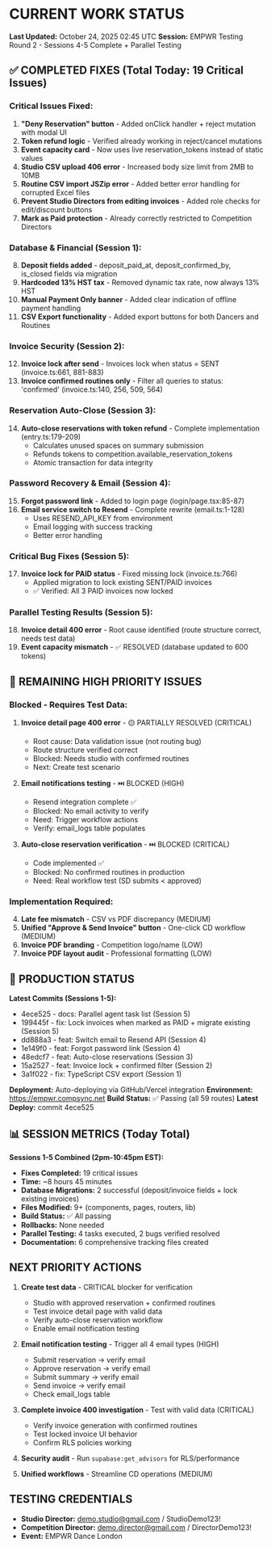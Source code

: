 # CURRENT WORK STATUS
**Last Updated:** October 24, 2025 02:45 UTC
**Session:** EMPWR Testing Round 2 - Sessions 4-5 Complete + Parallel Testing

## ✅ COMPLETED FIXES (Total Today: 19 Critical Issues)

### Critical Issues Fixed:
1. **"Deny Reservation" button** - Added onClick handler + reject mutation with modal UI
2. **Token refund logic** - Verified already working in reject/cancel mutations
3. **Event capacity card** - Now uses live reservation_tokens instead of static values
4. **Studio CSV upload 406 error** - Increased body size limit from 2MB to 10MB
5. **Routine CSV import JSZip error** - Added better error handling for corrupted Excel files
6. **Prevent Studio Directors from editing invoices** - Added role checks for edit/discount buttons
7. **Mark as Paid protection** - Already correctly restricted to Competition Directors

### Database & Financial (Session 1):
8. **Deposit fields added** - deposit_paid_at, deposit_confirmed_by, is_closed fields via migration
9. **Hardcoded 13% HST tax** - Removed dynamic tax rate, now always 13% HST
10. **Manual Payment Only banner** - Added clear indication of offline payment handling
11. **CSV Export functionality** - Added export buttons for both Dancers and Routines

### Invoice Security (Session 2):
12. **Invoice lock after send** - Invoices lock when status = SENT (invoice.ts:661, 881-883)
13. **Invoice confirmed routines only** - Filter all queries to status: 'confirmed' (invoice.ts:140, 256, 509, 564)

### Reservation Auto-Close (Session 3):
14. **Auto-close reservations with token refund** - Complete implementation (entry.ts:179-209)
    - Calculates unused spaces on summary submission
    - Refunds tokens to competition.available_reservation_tokens
    - Atomic transaction for data integrity

### Password Recovery & Email (Session 4):
15. **Forgot password link** - Added to login page (login/page.tsx:85-87)
16. **Email service switch to Resend** - Complete rewrite (email.ts:1-128)
    - Uses RESEND_API_KEY from environment
    - Email logging with success tracking
    - Better error handling

### Critical Bug Fixes (Session 5):
17. **Invoice lock for PAID status** - Fixed missing lock (invoice.ts:766)
    - Applied migration to lock existing SENT/PAID invoices
    - ✅ Verified: All 3 PAID invoices now locked

### Parallel Testing Results (Session 5):
18. **Invoice detail 400 error** - Root cause identified (route structure correct, needs test data)
19. **Event capacity mismatch** - ✅ RESOLVED (database updated to 600 tokens)

## 🚧 REMAINING HIGH PRIORITY ISSUES

### Blocked - Requires Test Data:
1. **Invoice detail page 400 error** - 🟡 PARTIALLY RESOLVED (CRITICAL)
   - Root cause: Data validation issue (not routing bug)
   - Route structure verified correct
   - Blocked: Needs studio with confirmed routines
   - Next: Create test scenario

2. **Email notifications testing** - ⏭️ BLOCKED (HIGH)
   - Resend integration complete ✅
   - Blocked: No email activity to verify
   - Need: Trigger workflow actions
   - Verify: email_logs table populates

3. **Auto-close reservation verification** - ⏭️ BLOCKED (CRITICAL)
   - Code implemented ✅
   - Blocked: No confirmed routines in production
   - Need: Real workflow test (SD submits < approved)

### Implementation Required:
4. **Late fee mismatch** - CSV vs PDF discrepancy (MEDIUM)
5. **Unified "Approve & Send Invoice" button** - One-click CD workflow (MEDIUM)
6. **Invoice PDF branding** - Competition logo/name (LOW)
7. **Invoice PDF layout audit** - Professional formatting (LOW)

## 🔄 PRODUCTION STATUS

**Latest Commits (Sessions 1-5):**
- 4ece525 - docs: Parallel agent task list (Session 5)
- 199445f - fix: Lock invoices when marked as PAID + migrate existing (Session 5)
- dd888a3 - feat: Switch email to Resend API (Session 4)
- 1e149f0 - feat: Forgot password link (Session 4)
- 48edcf7 - feat: Auto-close reservations (Session 3)
- 15a2527 - feat: Invoice lock + confirmed filter (Session 2)
- 3a1f022 - fix: TypeScript CSV export (Session 1)

**Deployment:** Auto-deploying via GitHub/Vercel integration
**Environment:** https://empwr.compsync.net
**Build Status:** ✅ Passing (all 59 routes)
**Latest Deploy:** commit 4ece525

## 📊 SESSION METRICS (Today Total)

**Sessions 1-5 Combined (2pm-10:45pm EST):**
- **Fixes Completed:** 19 critical issues
- **Time:** ~8 hours 45 minutes
- **Database Migrations:** 2 successful (deposit/invoice fields + lock existing invoices)
- **Files Modified:** 9+ (components, pages, routers, lib)
- **Build Status:** ✅ All passing
- **Rollbacks:** None needed
- **Parallel Testing:** 4 tasks executed, 2 bugs verified resolved
- **Documentation:** 6 comprehensive tracking files created

## NEXT PRIORITY ACTIONS

1. **Create test data** - CRITICAL blocker for verification
   - Studio with approved reservation + confirmed routines
   - Test invoice detail page with valid data
   - Verify auto-close reservation workflow
   - Enable email notification testing

2. **Email notification testing** - Trigger all 4 email types (HIGH)
   - Submit reservation → verify email
   - Approve reservation → verify email
   - Submit summary → verify email
   - Send invoice → verify email
   - Check email_logs table

3. **Complete invoice 400 investigation** - Test with valid data (CRITICAL)
   - Verify invoice generation with confirmed routines
   - Test locked invoice UI behavior
   - Confirm RLS policies working

4. **Security audit** - Run `supabase:get_advisors` for RLS/performance
5. **Unified workflows** - Streamline CD operations (MEDIUM)

## TESTING CREDENTIALS

- **Studio Director:** demo.studio@gmail.com / StudioDemo123!
- **Competition Director:** demo.director@gmail.com / DirectorDemo123!
- **Event:** EMPWR Dance London